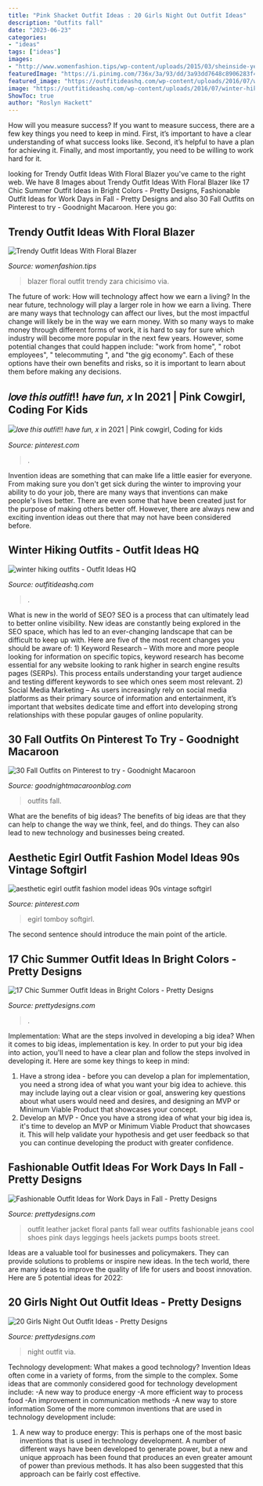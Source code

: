 ```yaml
---
title: "Pink Shacket Outfit Ideas : 20 Girls Night Out Outfit Ideas"
description: "Outfits fall"
date: "2023-06-23"
categories:
- "ideas"
tags: ["ideas"]
images:
- "http://www.womenfashion.tips/wp-content/uploads/2015/03/sheinside-yellow-zara-turquoiselook-main-single.jpg"
featuredImage: "https://i.pinimg.com/736x/3a/93/dd/3a93dd7648c8906283f449d2ea0ef4f5.jpg"
featured_image: "https://outfitideashq.com/wp-content/uploads/2016/07/winter-hiking-outfits.jpg"
image: "https://outfitideashq.com/wp-content/uploads/2016/07/winter-hiking-outfits.jpg"
ShowToc: true
author: "Roslyn Hackett"
---
```



How will you measure success?
If you want to measure success, there are a few key things you need to keep in mind. First, it’s important to have a clear understanding of what success looks like. Second, it’s helpful to have a plan for achieving it. Finally, and most importantly, you need to be willing to work hard for it.

	

		
looking for Trendy Outfit Ideas With Floral Blazer you've came to the right web. We have 8 Images about Trendy Outfit Ideas With Floral Blazer like 17 Chic Summer Outfit Ideas in Bright Colors - Pretty Designs, Fashionable Outfit Ideas for Work Days in Fall - Pretty Designs and also 30 Fall Outfits on Pinterest to try - Goodnight Macaroon. Here you go:
		
    
## Trendy Outfit Ideas With Floral Blazer

<img loading=lazy src="http://www.womenfashion.tips/wp-content/uploads/2015/03/sheinside-yellow-zara-turquoiselook-main-single.jpg" onerror="this.onerror=null;this.src='https://tse2.mm.bing.net/th?id=OIP.8tuYeg6i0_cP6-miv546-wHaK3&amp;pid=15.1';" alt="Trendy Outfit Ideas With Floral Blazer">

_Source: womenfashion.tips_

>blazer floral outfit trendy zara chicisimo via. 

	

The future of work: How will technology affect how we earn a living?
In the near future, technology will play a larger role in how we earn a living. There are many ways that technology can affect our lives, but the most impactful change will likely be in the way we earn money. With so many ways to make money through different forms of work, it is hard to say for sure which industry will become more popular in the next few years. However, some potential changes that could happen include: 
"work from home", " robot employees", " telecommuting ", and "the gig economy". Each of these options have their own benefits and risks, so it is important to learn about them before making any decisions.

    
## 𝑙𝑜𝑣𝑒 𝑡ℎ𝑖𝑠 𝑜𝑢𝑡𝑓𝑖𝑡!! ℎ𝑎𝑣𝑒 𝑓𝑢𝑛, 𝑥 In 2021 | Pink Cowgirl, Coding For Kids

<img loading=lazy src="https://i.pinimg.com/736x/3a/93/dd/3a93dd7648c8906283f449d2ea0ef4f5.jpg" onerror="this.onerror=null;this.src='https://tse2.mm.bing.net/th?id=OIP.lAiWmQFcIsZpyzt8Ytk5CAAAAA&amp;pid=15.1';" alt="𝑙𝑜𝑣𝑒 𝑡ℎ𝑖𝑠 𝑜𝑢𝑡𝑓𝑖𝑡!! ℎ𝑎𝑣𝑒 𝑓𝑢𝑛, 𝑥 in 2021 | Pink cowgirl, Coding for kids">

_Source: pinterest.com_

>. 

	

Invention ideas are something that can make life a little easier for everyone. From making sure you don't get sick during the winter to improving your ability to do your job, there are many ways that inventions can make people's lives better. There are even some that have been created just for the purpose of making others better off. However, there are always new and exciting invention ideas out there that may not have been considered before.

    
## Winter Hiking Outfits - Outfit Ideas HQ

<img loading=lazy src="https://outfitideashq.com/wp-content/uploads/2016/07/winter-hiking-outfits.jpg" onerror="this.onerror=null;this.src='https://tse3.mm.bing.net/th?id=OIP.reug-v4hAPSF2H7VFL8TJQHaLR&amp;pid=15.1';" alt="winter hiking outfits - Outfit Ideas HQ">

_Source: outfitideashq.com_

>. 

	

What is new in the world of SEO?
SEO is a process that can ultimately lead to better online visibility. New ideas are constantly being explored in the SEO space, which has led to an ever-changing landscape that can be difficult to keep up with. Here are five of the most recent changes you should be aware of: 1) Keyword Research – With more and more people looking for information on specific topics, keyword research has become essential for any website looking to rank higher in search engine results pages (SERPs). This process entails understanding your target audience and testing different keywords to see which ones seem most relevant. 2) Social Media Marketing – As users increasingly rely on social media platforms as their primary source of information and entertainment, it’s important that websites dedicate time and effort into developing strong relationships with these popular gauges of online popularity.

    
## 30 Fall Outfits On Pinterest To Try - Goodnight Macaroon

<img loading=lazy src="http://www.goodnightmacaroonblog.com/wp-content/uploads/2017/08/7cf8f5a661210853a328ffbd8ed31af2.jpg" onerror="this.onerror=null;this.src='https://tse2.mm.bing.net/th?id=OIP.FCjp_J5v46-0fQtQj5mjsQHaQK&amp;pid=15.1';" alt="30 Fall Outfits on Pinterest to try - Goodnight Macaroon">

_Source: goodnightmacaroonblog.com_

>outfits fall. 

	

What are the benefits of big ideas?
The benefits of big ideas are that they can help to change the way we think, feel, and do things. They can also lead to new technology and businesses being created.

    
## Aesthetic Egirl Outfit Fashion Model Ideas 90s Vintage Softgirl

<img loading=lazy src="https://i.pinimg.com/736x/93/8e/3e/938e3e9c439dfe2da179696cfd271a49.jpg" onerror="this.onerror=null;this.src='https://tse3.mm.bing.net/th?id=OIP.81F72F1tjtg2sP-8kRMGAwHaNK&amp;pid=15.1';" alt="aesthetic egirl outfit fashion model ideas 90s vintage softgirl">

_Source: pinterest.com_

>egirl tomboy softgirl. 

	

The second sentence should introduce the main point of the article.

    
## 17 Chic Summer Outfit Ideas In Bright Colors - Pretty Designs

<img loading=lazy src="http://www.prettydesigns.com/wp-content/uploads/2014/06/Chic-Summer-Outfit.jpg" onerror="this.onerror=null;this.src='https://tse4.mm.bing.net/th?id=OIP.YPBAn0ImFOHGF9vsnu9yVAHaK3&amp;pid=15.1';" alt="17 Chic Summer Outfit Ideas in Bright Colors - Pretty Designs">

_Source: prettydesigns.com_

>. 

	

Implementation: What are the steps involved in developing a big idea?
When it comes to big ideas, implementation is key. In order to put your big idea into action, you'll need to have a clear plan and follow the steps involved in developing it. Here are some key things to keep in mind: 
1. Have a strong idea - before you can develop a plan for implementation, you need a strong idea of what you want your big idea to achieve. this may include laying out a clear vision or goal, answering key questions about what users would need and desires, and designing an MVP or Minimum Viable Product that showcases your concept. 
2. Develop an MVP - Once you have a strong idea of what your big idea is, it's time to develop an MVP or Minimum Viable Product that showcases it. This will help validate your hypothesis and get user feedback so that you can continue developing the product with greater confidence.

    
## Fashionable Outfit Ideas For Work Days In Fall - Pretty Designs

<img loading=lazy src="http://www.prettydesigns.com/wp-content/uploads/2014/07/Floral-Pants-and-Black-Leather-Jacket.jpg" onerror="this.onerror=null;this.src='https://tse3.mm.bing.net/th?id=OIP.ar30lJrs3LNJtF6oFj7JHAHaK3&amp;pid=15.1';" alt="Fashionable Outfit Ideas for Work Days in Fall - Pretty Designs">

_Source: prettydesigns.com_

>outfit leather jacket floral pants fall wear outfits fashionable jeans cool shoes pink days leggings heels jackets pumps boots street. 

	

Ideas are a valuable tool for businesses and policymakers. They can provide solutions to problems or inspire new ideas. In the tech world, there are many ideas to improve the quality of life for users and boost innovation. Here are 5 potential ideas for 2022: 

    
## 20 Girls Night Out Outfit Ideas - Pretty Designs

<img loading=lazy src="http://www.prettydesigns.com/wp-content/uploads/2015/09/20-girls-night-out-outfit-ideas13.jpg" onerror="this.onerror=null;this.src='https://tse3.mm.bing.net/th?id=OIP.rC3VmS2Bjcmu6NIu55275QHaLH&amp;pid=15.1';" alt="20 Girls Night Out Outfit Ideas - Pretty Designs">

_Source: prettydesigns.com_

>night outfit via. 

	

Technology development: What makes a good technology?
Invention Ideas often come in a variety of forms, from the simple to the complex. Some ideas that are commonly considered good for technology development include: 
-A new way to produce energy 
-A more efficient way to process food 
-An improvement in communication methods 
-A new way to store information 
Some of the more common inventions that are used in technology development include:


1) A new way to produce energy: This is perhaps one of the most basic inventions that is used in technology development. A number of different ways have been developed to generate power, but a new and unique approach has been found that produces an even greater amount of power than previous methods. It has also been suggested that this approach can be fairly cost effective.


